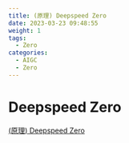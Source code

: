 ```yaml
---
title: (原理) Deepspeed Zero
date: 2023-03-23 09:48:55
weight: 1
tags:
  - Zero
categories: 
  - AIGC
  - Zero  
---
```


<p></p>
<!-- more -->

#  Deepspeed Zero
[(原理) Deepspeed Zero](https://candied-skunk-1ca.notion.site/Zero-Deepspeed-85c9344a27624649a36b66f3e2e4c4d1?pvs=74)
